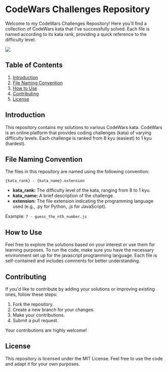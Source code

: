 # CodeWars Challenges Repository
 
Welcome to my CodeWars Challenges Repository! Here you'll find a collection of CodeWars kata that I've successfully solved. Each file is named according to its kata rank, providing a quick reference to the difficulty level.

<img src="URL:https://www.codewars.com/users/FinzyPHINZY/badges/large"/>

## Table of Contents

1. [Introduction](#introduction)
2. [File Naming Convention](#file-naming-convention)
3. [How to Use](#how-to-use)
4. [Contributing](#contributing)
5. [License](#license)

## Introduction

This repository contains my solutions to various CodeWars kata. CodeWars is an online platform that provides coding challenges (kata) of varying difficulty levels. Each challenge is ranked from 8 kyu (easiest) to 1 kyu (hardest).

## File Naming Convention

The files in this repository are named using the following convention:

```
{kata_rank} - {kata_name}.extension
```

- **kata_rank:** The difficulty level of the kata, ranging from 8 to 1 kyu.
- **kata_name:** A brief description of the challenge.
- **extension:** The file extension indicating the programming language used (e.g., .py for Python, .js for JavaScript).

Example: `7 - guess_the_nth_number.js`

## How to Use

Feel free to explore the solutions based on your interest or use them for learning purposes. To run the code, make sure you have the necessary environment set up for the javascript programming language. Each file is self-contained and includes comments for better understanding.

## Contributing

If you'd like to contribute by adding your solutions or improving existing ones, follow these steps:

1. Fork the repository.
2. Create a new branch for your changes.
3. Make your contributions.
4. Submit a pull request.

Your contributions are highly welcome!

## License

This repository is licensed under the MIT License. Feel free to use the code and adapt it for your own purposes.

